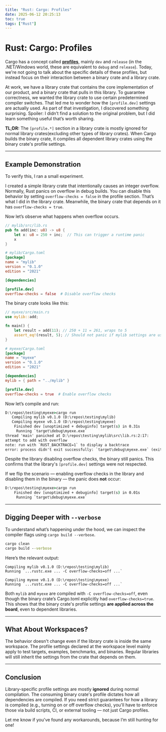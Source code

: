 ```yaml
---
title: "Rust: Cargo: Profiles"
date: 2025-06-12 20:25:13
toc: true
tags: ["Rust"]
---
```


# Rust: Cargo: Profiles

Cargo has a concept called
[**profiles**](https://doc.rust-lang.org/cargo/reference/profiles.html), mainly
`dev` and `release` (in the .NET/Windows world, these are equivalent to `debug`
and `release`). Today, we're not going to talk about the specific details of
these profiles, but instead focus on their interaction between a binary crate
and a library crate.

At work, we have a library crate that contains the core implementation of our
product, and a binary crate that pulls in this library. To guarantee
correctness, we wanted the library crate to use certain predetermined compiler
switches. That led me to wonder how the `[profile.dev]` settings are actually
used. As part of that investigation, I discovered something surprising. Spoiler:
I didn’t find a solution to the original problem, but I did learn something
useful that’s worth sharing.

**TL;DR:** The `[profile.*]` section in a library crate is mostly ignored for
normal library crates(excluding other types of library crates). When Cargo
builds the binary crate, it compiles all dependent library crates using the
binary crate's profile settings.

---

## Example Demonstration

To verify this, I ran a small experiment.

I created a simple library crate that intentionally causes an integer overflow.
Normally, Rust panics on overflow in debug builds. You can disable this behavior
by setting `overflow-checks = false` in the profile section. That’s what I did
in the library crate. Meanwhile, the binary crate that depends on it has
`overflow-checks = true`.

Now let’s observe what happens when overflow occurs.

```rust
// mylib/src/lib.rs
pub fn add(inc: u8) -> u8 {
    let x: u8 = 250 + inc;  // This can trigger a runtime panic
    x
}
```

```toml
# mylib/Cargo.toml
[package]
name = "mylib"
version = "0.1.0"
edition = "2021"

[dependencies]

[profile.dev]
overflow-checks = false  # Disable overflow checks
```

The binary crate looks like this:

```rust
// myexe/src/main.rs
use mylib::add;

fn main() {
    let result = add(11); // 250 + 11 = 261, wraps to 5
    assert_eq!(result, 5); // Should not panic if mylib settings are used
}
```

```toml
# myexe/Cargo.toml
[package]
name = "myexe"
version = "0.1.0"
edition = "2021"

[dependencies]
mylib = { path = "../mylib" }

[profile.dev]
overflow-checks = true  # Enable overflow checks
```

Now let’s compile and run:

```cmd
D:\repos\testing\myexe>cargo run
   Compiling mylib v0.1.0 (D:\repos\testing\mylib)
   Compiling myexe v0.1.0 (D:\repos\testing\myexe)
    Finished dev [unoptimized + debuginfo] target(s) in 0.31s
     Running `target\debug\myexe.exe`
thread 'main' panicked at D:\repos\testing\mylib\src\lib.rs:2:17:
attempt to add with overflow
note: run with `RUST_BACKTRACE=1` to display a backtrace
error: process didn't exit successfully: `target\debug\myexe.exe` (exit code: 101)
```

Despite the library disabling overflow checks, the binary still panics. This
confirms that the library's `[profile.dev]` settings were not respected.

If we flip the scenario — enabling overflow checks in the library and disabling
them in the binary — the panic does **not** occur:

```cmd
D:\repos\testing\myexe>cargo run
    Finished dev [unoptimized + debuginfo] target(s) in 0.01s
     Running `target\debug\myexe.exe`
```

---

## Digging Deeper with `--verbose`

To understand what’s happening under the hood, we can inspect the compiler flags using `cargo build --verbose`.

```cmd
cargo clean
cargo build --verbose
```

Here’s the relevant output:

```text
Compiling mylib v0.1.0 (D:\repos\testing\mylib)
Running `...rustc.exe ... -C overflow-checks=off ...`

Compiling myexe v0.1.0 (D:\repos\testing\myexe)
Running `...rustc.exe ... -C overflow-checks=off ...`
```

Both `mylib` and `myexe` are compiled with `-C overflow-checks=off`, even though
the binary crate’s Cargo.toml explicitly had `overflow-checks=true`. This shows
that the binary crate's profile settings **are applied across the board**, even
to dependent libraries.

---

## What About Workspaces?

The behavior doesn't change even if the library crate is inside the same
workspace. The profile settings declared at the workspace level mainly apply to
test targets, examples, benchmarks, and binaries. Regular libraries will still
inherit the settings from the crate that depends on them.

---

## Conclusion

Library-specific profile settings are mostly **ignored** during normal
compilation. The consuming binary crate's profile dictates how all dependencies
are compiled. If you need strict guarantees for how a library is compiled (e.g.,
turning on or off overflow checks), you'll have to enforce those via build
scripts, CI, or external tooling — not just Cargo profiles.

Let me know if you've found any workarounds, because I’m still hunting for one!

